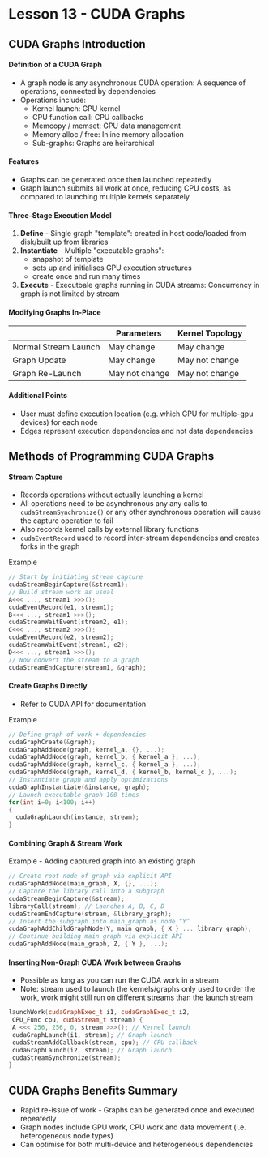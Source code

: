 # Lesson 13 - CUDA Graphs

## CUDA Graphs Introduction

#### Definition of a CUDA Graph
- A graph node is any asynchronous CUDA operation: A sequence of operations, connected by dependencies
- Operations include:
  - Kernel launch: GPU kernel
  - CPU function call: CPU callbacks
  - Memcopy / memset: GPU data management
  - Memory alloc / free: Inline memory allocation
  - Sub-graphs: Graphs are heirarchical

#### Features
- Graphs can be generated once then launched repeatedly
- Graph launch submits all work at once, reducing CPU costs, as compared to launching multiple kernels separately

#### Three-Stage Execution Model
1. **Define** - Single graph "template": created in host code/loaded from disk/built up from libraries
2. **Instantiate** - Multiple "executable graphs":
    - snapshot of template
    - sets up and initialises GPU execution structures
    - create once and run many times
3. **Execute** - Executbale graphs running in CUDA streams: Concurrency in graph is not limited by stream

#### Modifying Graphs In-Place
|                      | Parameters     | Kernel Topology |
| ---------------------| -------------- | --------------- |
| Normal Stream Launch | May change     | May change      |
| Graph Update         | May change     | May not change  |
| Graph Re-Launch      | May not change | May not change  |

#### Additional Points
- User must define execution location (e.g. which GPU for multiple-gpu devices) for each node
- Edges represent execution dependencies and not data dependencies

## Methods of Programming CUDA Graphs

#### Stream Capture
- Records operations without actually launching a kernel
- All operations need to be asynchronous any any calls to `cudaStreamSynchronize()` or any other synchronous operation will cause the capture operation to fail
- Also records kernel calls by external library functions
- `cudaEventRecord` used to record inter-stream dependencies and creates forks in the graph

Example
```C++
// Start by initiating stream capture
cudaStreamBeginCapture(&stream1);
// Build stream work as usual
A<<< ..., stream1 >>>();
cudaEventRecord(e1, stream1);
B<<< ..., stream1 >>>();
cudaStreamWaitEvent(stream2, e1);
C<<< ..., stream2 >>>();
cudaEventRecord(e2, stream2);
cudaStreamWaitEvent(stream1, e2);
D<<< ..., stream1 >>>();
// Now convert the stream to a graph
cudaStreamEndCapture(stream1, &graph);
```

#### Create Graphs Directly
- Refer to CUDA API for documentation

Example
```C++
// Define graph of work + dependencies
cudaGraphCreate(&graph);
cudaGraphAddNode(graph, kernel_a, {}, ...);
cudaGraphAddNode(graph, kernel_b, { kernel_a }, ...);
cudaGraphAddNode(graph, kernel_c, { kernel_a }, ...);
cudaGraphAddNode(graph, kernel_d, { kernel_b, kernel_c }, ...);
// Instantiate graph and apply optimizations
cudaGraphInstantiate(&instance, graph);
// Launch executable graph 100 times
for(int i=0; i<100; i++)
{
  cudaGraphLaunch(instance, stream);
}
```

#### Combining Graph & Stream Work

Example - Adding captured graph into an existing graph
```C++
// Create root node of graph via explicit API
cudaGraphAddNode(main_graph, X, {}, ...);
// Capture the library call into a subgraph
cudaStreamBeginCapture(&stream);
libraryCall(stream); // Launches A, B, C, D
cudaStreamEndCapture(stream, &library_graph);
// Insert the subgraph into main_graph as node “Y”
cudaGraphAddChildGraphNode(Y, main_graph, { X } ... library_graph);
// Continue building main graph via explicit API
cudaGraphAddNode(main_graph, Z, { Y }, ...);
```

#### Inserting Non-Graph CUDA Work between Graphs
- Possible as long as you can run the CUDA work in a stream
- Note: stream used to launch the kernels/graphs only used to order the work, work might still run on different streams than the launch stream

```C++
launchWork(cudaGraphExec_t i1, cudaGraphExec_t i2,
 CPU_Func cpu, cudaStream_t stream) {
 A <<< 256, 256, 0, stream >>>(); // Kernel launch
 cudaGraphLaunch(i1, stream); // Graph launch
 cudaStreamAddCallback(stream, cpu); // CPU callback
 cudaGraphLaunch(i2, stream); // Graph launch
 cudaStreamSynchronize(stream);
}
```

## CUDA Graphs Benefits Summary
- Rapid re-issue of work - Graphs can be generated once and executed repeatedly
- Graph nodes include GPU work, CPU work and data movement (i.e. heterogeneous node types)
- Can optimise for both multi-device and heterogeneous dependencies
